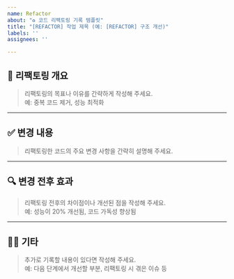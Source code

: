 ```yaml
---
name: Refactor
about: "♻️ 코드 리팩토링 기록 템플릿"
title: "[REFACTOR] 작업 제목 (예: [REFACTOR] 구조 개선)"
labels: ''
assignees: ''

---
```


## 📄 리팩토링 개요  
> 리팩토링의 목표나 이유를 간략하게 작성해 주세요.  
> 예: 중복 코드 제거, 성능 최적화

<!-- 아래에 입력 -->

---

## ✅ 변경 내용  
> 리팩토링한 코드의 주요 변경 사항을 간략히 설명해 주세요.  


<!-- 아래에 입력 -->

---

## 🔍 변경 전후 효과  
> 리팩토링 전후의 차이점이나 개선된 점을 작성해 주세요.  
> 예: 성능이 20% 개선됨, 코드 가독성 향상됨

<!-- 아래에 입력 -->

---

## 🙋🏻 기타  
> 추가로 기록할 내용이 있다면 작성해 주세요.  
> 예: 다음 단계에서 개선할 부분, 리팩토링 시 겪은 이슈 등

<!-- 아래에 입력 -->